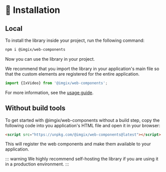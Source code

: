 # 🔌 Installation

## Local

To install the library inside your project, run the following command:

```bash
npm i @imgix/web-components
```

Now you can use the library in your project.

We recommend that you import the library in your application's main file so that the custom elements are registered for the entire application.

```jsx
import {IxVideo} from '@imgix/web-components';
```

For more information, see the [usage guide](/overview/ix-video.html#basic-usage).

## Without build tools

To get started with @imgix/web-components without a build step, copy the following code into you application's HTML file and open it in your browser:

```html
<script src="https://unpkg.com/@imgix/web-components@latest"></script>
```

This will register the web components and make them available to your application.

::: warning
We highly recommend self-hosting the library if you are using it in a production environment.
:::
